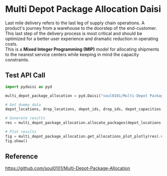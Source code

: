 # Multi Depot Package Allocation Daisi

Last mile delivery refers to the last leg of supply chain operations. A product's journey from a warehouse to the doorstep of the end-customer. This last step of the delivery process is most critical and should be optimized for a better user experience and dramatic reduction in operating costs.<br/>
This is a <b>Mixed Integer Programming (MIP)</b> model for allocating shipments to the nearest service centers while keeping in mind the capacity constraints.

## Test API Call

```python
import pydaisi as pyd

multi_depot_package_allocation = pyd.Daisi("soul0101/Multi-Depot Package Allocation")

# Get dummy data
depot_locations, drop_locations, depot_ids, drop_ids, depot_capacities = multi_depot_package_allocation.get_dummy_data().value

# Generate results
res = multi_depot_package_allocation.allocate_packages(depot_locations, drop_locations, depot_ids, drop_ids, depot_capacities).value

# Plot results
fig = multi_depot_package_allocation.get_allocations_plot_plotly(res).value
fig.show()
```

## Reference

https://github.com/soul0101/Multi-Depot-Package-Allocation
